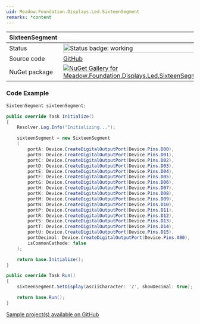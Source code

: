 ```yaml
---
uid: Meadow.Foundation.Displays.Led.SixteenSegment
remarks: *content
---
```


| SixteenSegment | |
|--------|--------|
| Status | <img src="https://img.shields.io/badge/Working-brightgreen" style="width: auto; height: -webkit-fill-available;" alt="Status badge: working" /> |
| Source code | [GitHub](https://github.com/WildernessLabs/Meadow.Foundation/tree/main/Source/Meadow.Foundation.Peripherals/Displays.Led.SixteenSegment) |
| NuGet package | <a href="https://www.nuget.org/packages/Meadow.Foundation.Displays.Led.SixteenSegment/" target="_blank"><img src="https://img.shields.io/nuget/v/Meadow.Foundation.Displays.Led.SixteenSegment.svg?label=Meadow.Foundation.Displays.Led.SixteenSegment" alt="NuGet Gallery for Meadow.Foundation.Displays.Led.SixteenSegment" /></a> |
### Code Example

```csharp
SixteenSegment sixteenSegment;

public override Task Initialize()
{
    Resolver.Log.Info("Initializing...");

    sixteenSegment = new SixteenSegment
    (
        portA: Device.CreateDigitalOutputPort(Device.Pins.D00),
        portB: Device.CreateDigitalOutputPort(Device.Pins.D01),
        portC: Device.CreateDigitalOutputPort(Device.Pins.D02),
        portD: Device.CreateDigitalOutputPort(Device.Pins.D03),
        portE: Device.CreateDigitalOutputPort(Device.Pins.D04),
        portF: Device.CreateDigitalOutputPort(Device.Pins.D05),
        portG: Device.CreateDigitalOutputPort(Device.Pins.D06),
        portH: Device.CreateDigitalOutputPort(Device.Pins.D07),
        portK: Device.CreateDigitalOutputPort(Device.Pins.D08),
        portM: Device.CreateDigitalOutputPort(Device.Pins.D09),
        portN: Device.CreateDigitalOutputPort(Device.Pins.D10),
        portP: Device.CreateDigitalOutputPort(Device.Pins.D11),
        portR: Device.CreateDigitalOutputPort(Device.Pins.D12),
        portS: Device.CreateDigitalOutputPort(Device.Pins.D13),
        portT: Device.CreateDigitalOutputPort(Device.Pins.D14),
        portU: Device.CreateDigitalOutputPort(Device.Pins.D15),
        portDecimal: Device.CreateDigitalOutputPort(Device.Pins.A00),
        isCommonCathode: false
    );

    return base.Initialize();
}

public override Task Run()
{
    sixteenSegment.SetDisplay(asciiCharacter: 'Z', showDecimal: true);

    return base.Run();
}

```

[Sample project(s) available on GitHub](https://github.com/WildernessLabs/Meadow.Foundation/tree/main/Source/Meadow.Foundation.Peripherals/Displays.Led.SixteenSegment/Samples/SixteenSegment_Sample)

